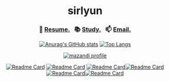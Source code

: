 <div align="center">

# sirlyun

### 🧾 [Resume.](https://morethan-sirlyun.vercel.app/about)&nbsp;&nbsp; 📚 [Study.](https://morethan-sirlyun.vercel.app)&nbsp;&nbsp; 📫 [Email.](mailto:sirlyun23@gmail.com)
    
  [![Anurag's GitHub stats](https://github-readme-stats.vercel.app/api?username=sirlyun&count_private=true&theme=gruvbox)](https://github.com/sirlyun?tab=repositories) [![Top Langs](https://github-readme-stats.vercel.app/api/top-langs/?username=sirlyun&layout=compact&theme=gruvbox)](https://github.com/sirlyun?tab=repositories)
  
  [![mazandi profile](http://mazandi.herokuapp.com/api?handle=yunsnow2412&theme=dark)](https://solved.ac/yunsnow2412)
  
  [![Readme Card](https://github-readme-stats.vercel.app/api/pin/?username=sirlyun&repo=algorithm-study&theme=gruvbox)](https://github.com/sirlyun/algorithm-study) [![Readme Card](https://github-readme-stats.vercel.app/api/pin/?username=sirlyun&repo=SirlyunAlgo&theme=gruvbox)](https://github.com/sirlyun/SirlyunAlgo) [![Readme Card](https://github-readme-stats.vercel.app/api/pin/?username=sirlyun&repo=MovieBackEnd&theme=gruvbox)](https://github.com/sirlyun/MovieBackEnd)[![Readme Card](https://github-readme-stats.vercel.app/api/pin/?username=sirlyun&repo=Wondoo-Lab&theme=gruvbox)](https://github.com/sirlyun/Wondoo-Lab)[![Readme Card](https://github-readme-stats.vercel.app/api/pin/?username=sirlyun&repo=Trip-Together&theme=gruvbox)](https://github.com/sirlyun/Trip-Together)[![Readme Card](https://github-readme-stats.vercel.app/api/pin/?username=sirlyun&repo=Vita&theme=gruvbox)](https://github.com/sirlyun/Vita)
  
</div>
